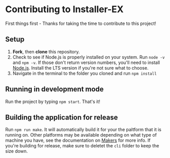 # Contributing to Installer-EX

First things first - Thanks for taking the time to contribute to this project!

## Setup

1. **Fork**, then **clone** this repository. 
2. Check to see if Node.js is properly installed on your system. Run ```node -v``` and ```npm -v```. If those don't return version numbers, you'll need to install [Node.js](https://nodejs.org/en/download/). Install the LTS version if you're not sure what to choose.
3. Navigate in the terminal to the folder you cloned and run ```npm install``` 

## Running in development mode
Run the project by typing ```npm start```. That's it!

## Building the application for release
Run ```npm run make```. It will automatically build it for your the paltform that it is running on. Other platforms may be available depending on what type of machine you have, see the documentation on [Makers](https://www.electronforge.io/config/makers) for more info. If you're building for release, make sure to deletet the ```cli``` folder to keep the size down.